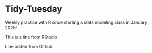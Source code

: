 # Tidy-Tuesday
Weekly practice with R since starting a stats modeling class in January 2025!

This is a line from RStudio

Line added from Github
